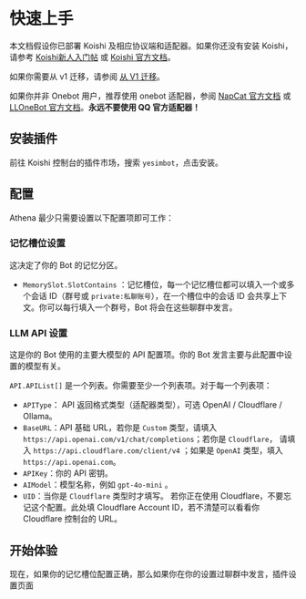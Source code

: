 
# 快速上手

本文档假设你已部署 Koishi 及相应协议端和适配器。如果你还没有安装 Koishi，请参考 [Koishi新人入门帖](https://forum.koishi.xyz/t/topic/556) 或 [Koishi 官方文档](https://koishi.chat/zh-CN/)。

如果你需要从 v1 迁移，请参阅 [从 V1 迁移](migrate-from-v1)。

如果你并非 Onebot 用户，推荐使用 onebot 适配器，参阅 [NapCat 官方文档](https://napneko.pages.dev/) 或 [LLOneBot 官方文档](https://llonebot.github.io/zh-CN/)。**永远不要使用 QQ 官方适配器！**

## 安装插件

前往 Koishi 控制台的插件市场，搜索 `yesimbot`，点击安装。

## 配置

Athena 最少只需要设置以下配置项即可工作：

### 记忆槽位设置

这决定了你的 Bot 的记忆分区。

- `MemorySlot.SlotContains` ：记忆槽位，每一个记忆槽位都可以填入一个或多个会话 ID（群号或 `private:私聊账号`），在一个槽位中的会话 ID 会共享上下文。你可以每行填入一个群号，Bot 将会在这些聊群中发言。

### LLM API 设置

这是你的 Bot 使用的主要大模型的 API 配置项。你的 Bot 发言主要与此配置中设置的模型有关。

`API.APIList[]` 是一个列表。你需要至少一个列表项。对于每一个列表项：

- `APIType`： API 返回格式类型（适配器类型），可选 OpenAI / Cloudflare / Ollama。
- `BaseURL`：API 基础 URL，若你是 `Custom` 类型，请填入 `https://api.openai.com/v1/chat/completions`；若你是 `Cloudflare`， 请填入 `https://api.cloudflare.com/client/v4` ；如果是 `OpenAI` 类型，填入 `https://api.openai.com`。
- `APIKey`：你的 API 密钥。
- `AIModel`：模型名称，例如 `gpt-4o-mini`          。
- `UID`：当你是 `Cloudflare` 类型时才填写。 若你正在使用 Cloudflare，不要忘记这个配置。此处填 Cloudflare Account ID，若不清楚可以看看你 Cloudflare 控制台的 URL。

## 开始体验

现在，如果你的记忆槽位配置正确，那么如果你在你的设置过聊群中发言，插件设置页面


<!--stackedit_data:
eyJoaXN0b3J5IjpbMzY2MjM4MTY1XX0=
-->